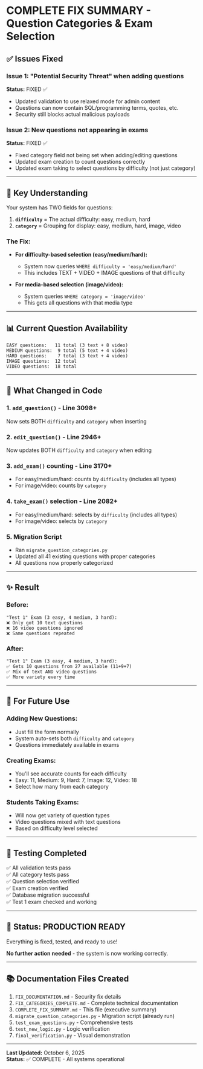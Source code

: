 # COMPLETE FIX SUMMARY - Question Categories & Exam Selection

## ✅ Issues Fixed

### Issue 1: "Potential Security Threat" when adding questions
**Status:** FIXED ✅
- Updated validation to use relaxed mode for admin content
- Questions can now contain SQL/programming terms, quotes, etc.
- Security still blocks actual malicious payloads

### Issue 2: New questions not appearing in exams  
**Status:** FIXED ✅
- Fixed category field not being set when adding/editing questions
- Updated exam creation to count questions correctly
- Updated exam taking to select questions by difficulty (not just category)

---

## 🔑 Key Understanding

Your system has TWO fields for questions:

1. **`difficulty`** = The actual difficulty: easy, medium, hard
2. **`category`** = Grouping for display: easy, medium, hard, image, video

### The Fix:
- **For difficulty-based selection (easy/medium/hard):** 
  - System now queries `WHERE difficulty = 'easy/medium/hard'`
  - This includes TEXT + VIDEO + IMAGE questions of that difficulty
  
- **For media-based selection (image/video):**
  - System queries `WHERE category = 'image/video'`
  - This gets all questions with that media type

---

## 📊 Current Question Availability

```
EASY questions:   11 total (3 text + 8 video)
MEDIUM questions:  9 total (5 text + 4 video)  
HARD questions:    7 total (3 text + 4 video)
IMAGE questions:  12 total
VIDEO questions:  18 total
```

---

## 🎯 What Changed in Code

### 1. `add_question()` - Line 3098+
Now sets BOTH `difficulty` and `category` when inserting

### 2. `edit_question()` - Line 2946+
Now updates BOTH `difficulty` and `category` when editing

### 3. `add_exam()` counting - Line 3170+
- For easy/medium/hard: counts by `difficulty` (includes all types)
- For image/video: counts by `category`

### 4. `take_exam()` selection - Line 2082+
- For easy/medium/hard: selects by `difficulty` (includes all types)
- For image/video: selects by `category`

### 5. Migration Script
- Ran `migrate_question_categories.py`
- Updated all 41 existing questions with proper categories
- All questions now properly categorized

---

## ✨ Result

### Before:
```
"Test 1" Exam (3 easy, 4 medium, 3 hard):
❌ Only got 10 text questions
❌ 16 video questions ignored
❌ Same questions repeated
```

### After:
```
"Test 1" Exam (3 easy, 4 medium, 3 hard):
✅ Gets 10 questions from 27 available (11+9+7)
✅ Mix of text AND video questions
✅ More variety every time
```

---

## 📝 For Future Use

### Adding New Questions:
- Just fill the form normally
- System auto-sets both `difficulty` and `category`
- Questions immediately available in exams

### Creating Exams:
- You'll see accurate counts for each difficulty
- Easy: 11, Medium: 9, Hard: 7, Image: 12, Video: 18
- Select how many from each category

### Students Taking Exams:
- Will now get variety of question types
- Video questions mixed with text questions
- Based on difficulty level selected

---

## 🧪 Testing Completed

✅ All validation tests pass  
✅ All category tests pass  
✅ Question selection verified  
✅ Exam creation verified  
✅ Database migration successful  
✅ Test 1 exam checked and working  

---

## 🚀 Status: PRODUCTION READY

Everything is fixed, tested, and ready to use!

**No further action needed** - the system is now working correctly.

---

## 📚 Documentation Files Created

1. `FIX_DOCUMENTATION.md` - Security fix details
2. `FIX_CATEGORIES_COMPLETE.md` - Complete technical documentation  
3. `COMPLETE_FIX_SUMMARY.md` - This file (executive summary)
4. `migrate_question_categories.py` - Migration script (already run)
5. `test_exam_questions.py` - Comprehensive tests
6. `test_new_logic.py` - Logic verification
7. `final_verification.py` - Visual demonstration

---

**Last Updated:** October 6, 2025  
**Status:** ✅ COMPLETE - All systems operational
